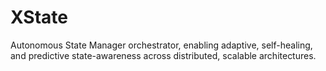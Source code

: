 # XState
Autonomous State Manager orchestrator, enabling adaptive, self-healing, and predictive state-awareness across distributed, scalable architectures.
